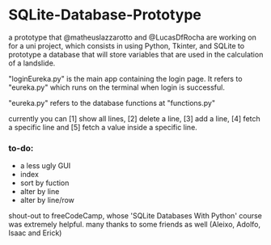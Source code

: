 # SQLite-Database-Prototype

a prototype that @matheuslazzarotto and @LucasDfRocha are working on for a uni project, which consists in using Python, Tkinter, and SQLite to prototype a database that will store variables that are used in the calculation of a landslide.

"loginEureka.py" is the main app containing the login page. It refers to "eureka.py" which runs on the terminal when login is successful. 

"eureka.py" refers to the database functions at "functions.py"

currently you can [1] show all lines, [2] delete a line, [3] add a line, [4] fetch a specific line and [5] fetch a value inside a specific line.

### to-do:
- a less ugly GUI
- index
- sort by fuction
- alter by line
- alter by line/row

shout-out to freeCodeCamp, whose 'SQLite Databases With Python' course was extremely helpful. many thanks to some friends as well (Aleixo, Adolfo, Isaac and Erick)
